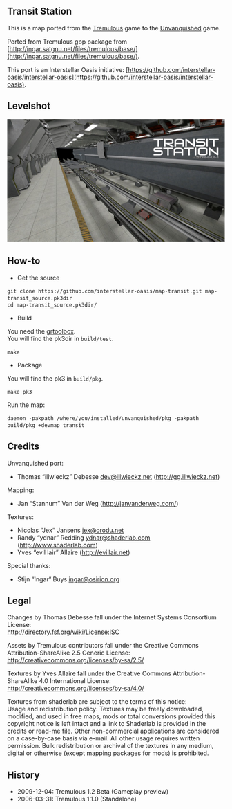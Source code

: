 Transit Station
---------------

This is a map ported from the [Tremulous](http://tremulous.net/) game to the [Unvanquished](https://www.unvanquished.net/) game.

Ported from Tremulous gpp package from [http://ingar.satgnu.net/files/tremulous/base/](http://ingar.satgnu.net/files/tremulous/base/).

This port is an Interstellar Oasis initiative: [https://github.com/interstellar-oasis/interstellar-oasis](https://github.com/interstellar-oasis/interstellar-oasis).

Levelshot
---------

![Levelshot](meta/transit/transit_web.jpg)

How-to
------

* Get the source

```
git clone https://github.com/interstellar-oasis/map-transit.git map-transit_source.pk3dir
cd map-transit_source.pk3dir/
```

* Build

You need the [grtoolbox](https://github.com/illwieckz/grtoolbox).  
You will find the pk3dir in `build/test`.

```
make
```

* Package

You will find the pk3 in `build/pkg`.

```
make pk3
```

Run the map:

```
daemon -pakpath /where/you/installed/unvanquished/pkg -pakpath build/pkg +devmap transit
```

Credits
-------

Unvanquished port:

* Thomas “illwieckz” Debesse <dev@illwieckz.net> (http://gg.illwieckz.net)

Mapping:

* Jan “Stannum” Van der Weg (http://janvanderweg.com/)

Textures:

* Nicolas “Jex“ Jansens <jex@orodu.net>
* Randy “ydnar” Redding <ydnar@shaderlab.com> (http://www.shaderlab.com)
* Yves “evil lair” Allaire (http://evillair.net)

Special thanks:

* Stijn “Ingar“ Buys <ingar@osirion.org>

Legal
-----

Changes by Thomas Debesse fall under the Internet Systems Consortium License:  
http://directory.fsf.org/wiki/License:ISC

Assets by Tremulous contributors fall under the Creative Commons Attribution-ShareAlike 2.5 Generic License:  
http://creativecommons.org/licenses/by-sa/2.5/

Textures by Yves Allaire fall under the Creative Commons Attribution-ShareAlike 4.0 International License:  
http://creativecommons.org/licenses/by-sa/4.0/

Textures from shaderlab are subject to the terms of this notice:  
Usage and redistribution policy: Textures may be freely downloaded, modified, and used in free maps, mods or total conversions provided this copyright notice is left intact and a link to Shaderlab is provided in the credits or read-me file. Other non-commercial applications are considered on a case-by-case basis via e-mail. All other usage requires written permission. Bulk redistribution or archival of the textures in any medium, digital or otherwise (except mapping packages for mods) is prohibited.

History
-------

* 2009-12-04:	Tremulous 1.2 Beta (Gameplay preview)
* 2006-03-31:	Tremulous 1.1.0 (Standalone)
